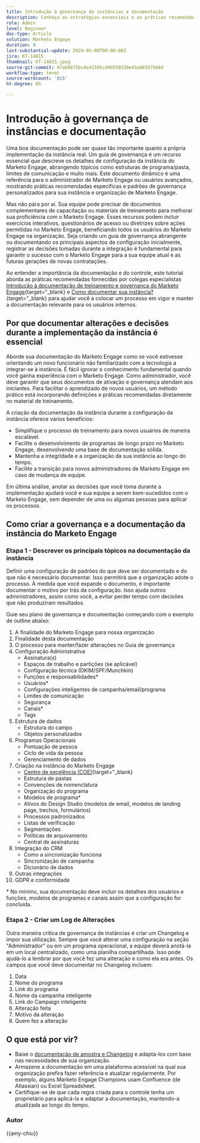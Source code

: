 ```yaml
---
title: Introdução à governança de instâncias e documentação
description: Conheça as estratégias essenciais e as práticas recomendadas para começar a usar a governança e a documentação do Marketo Engage. Descubra como criar documentação escalável, otimizar o treinamento de usuários e garantir a criação com uma estrutura na sua instância do Marketo Engage.
role: Admin
level: Beginner
doc-type: Article
solution: Marketo Engage
duration: 0
last-substantial-update: 2024-05-08T00:00:00Z
jira: KT-14815
thumbnail: KT-14815.jpeg
source-git-commit: 47ab8875bc4e41595cd40550330e43a88357b68d
workflow-type: tm+mt
source-wordcount: '815'
ht-degree: 0%

---
```



# Introdução à governança de instâncias e documentação

Uma boa documentação pode ser quase tão importante quanto a própria implementação da instância real. Um guia de governança é um recurso essencial que descreve os detalhes de configuração da instância do Marketo Engage, abrangendo tópicos como estruturas de programa/pasta, limites de comunicação e muito mais. Este documento dinâmico é uma referência para o administrador de Marketo Engage ou usuários avançados, mostrando práticas recomendadas específicas e padrões de governança personalizados para sua instância e organização de Marketo Engage.

Mas não pára por aí. Sua equipe pode precisar de documentos complementares de capacitação ou materiais de treinamento para melhorar sua proficiência com o Marketo Engage. Esses recursos podem incluir exercícios interativos, questionários de acesso ou diretrizes sobre ações permitidas no Marketo Engage, beneficiando todos os usuários do Marketo Engage na organização. Seja criando um guia de governança abrangente ou documentando os principais aspectos de configuração inicialmente, registrar as decisões tomadas durante a integração é fundamental para garantir o sucesso com o Marketo Engage para a sua equipe atual e as futuras gerações de novas contratações.

Ao entender a importância da documentação e do controle, este tutorial aborda as práticas recomendadas fornecidas por colegas especialistas [Introdução à documentação de treinamento e governança do Marketo Engage](https://nation.marketo.com/t5/product-blogs/getting-started-on-your-marketo-governance-and-training/ba-p/242421){target="_blank} e [Como documentar sua instância?](https://nation.marketo.com/t5/product-discussions/how-do-you-document-your-instance/td-p/72877){target="_blank} para ajudar você a colocar um processo em vigor e manter a documentação relevante para os usuários internos.

## Por que documentar alterações e decisões durante a implementação da instância é essencial

Aborde sua documentação do Marketo Engage como se você estivesse orientando um novo funcionário não familiarizado com a tecnologia a integrar-se à instância. É fácil ignorar o conhecimento fundamental quando você ganha experiência com o Marketo Engage. Como administrador, você deve garantir que seus documentos de ativação e governança atendam aos iniciantes. Para facilitar o aprendizado de novos usuários, um método prático está incorporando definições e práticas recomendadas diretamente no material de treinamento.

A criação da documentação da instância durante a configuração da instância oferece vários benefícios:

* Simplifique o processo de treinamento para novos usuários de maneira escalável.
* Facilite o desenvolvimento de programas de longo prazo no Marketo Engage, desenvolvendo uma base de documentação sólida.
* Mantenha a integridade e a organização da sua instância ao longo do tempo.
* Facilite a transição para novos administradores de Marketo Engage em caso de mudança de equipe.

Em última análise, anotar as decisões que você toma durante a implementação ajudará você e sua equipe a serem bem-sucedidos com o Marketo Engage, sem depender de uma ou algumas pessoas para aplicar os processos.

## Como criar a governança e a documentação da instância do Marketo Engage

### Etapa 1 - Descrever os principais tópicos na documentação da instância

Definir uma configuração de padrões do que deve ser documentado e do que não é necessário documentar. Isso permitirá que a organização adote o processo. À medida que você expande o documento, é importante documentar o motivo por trás da configuração. Isso ajuda outros administradores, assim como você, a evitar perder tempo com decisões que não produziram resultados.

Guie seu plano de governança e documentação começando com o exemplo de outline abaixo:

1. A finalidade do Marketo Engage para nossa organização
1. Finalidade desta documentação
1. O processo para manter/fazer alterações no Guia de governança
1. Configuração Administrativa
   * Assinatura(s)
   * Espaços de trabalho e partições (se aplicável)
   * Configuração técnica (DKIM/SPF/Munchkin)
   * Funções e responsabilidades*
   * Usuários*
   * Configurações inteligentes de campanha/email/programa
   * Limites de comunicação
   * Segurança
   * Canais*
   * Tags
1. Estrutura de dados
   * Estrutura do campo
   * Objetos personalizados
1. Programas Operacionais
   * Pontuação de pessoa
   * Ciclo de vida da pessoa
   * Gerenciamento de dados
1. Criação na instância do Marketo Engage
   * [Centro de excelência (COE)](https://business.adobe.com/blog/perspectives/center-of-excellence-top-10-questions-to-ask-yourself){target="_blank}
   * Estrutura de pastas
   * Convenções de nomenclatura
   * Organização do programa
   * Modelos de programa*
   * Ativos do Design Studio (modelos de email, modelos de landing page, trechos, formulários)
   * Processos padronizados
   * Listas de verificação
   * Segmentações
   * Políticas de arquivamento
   * Central de assinaturas
1. Integração do CRM
   * Como a sincronização funciona
   * Sincronização de campanha
   * Dicionário de dados
1. Outras integrações
1. GDPR e conformidade

\* No mínimo, sua documentação deve incluir os detalhes dos usuários e funções, modelos de programas e canais assim que a configuração for concluída.

### Etapa 2 - Criar um Log de Alterações

Outra maneira crítica de governança de instâncias é criar um Changelog e impor sua utilização. Sempre que você alterar uma configuração na seção &quot;Administrador&quot; ou em um programa operacional, a equipe deverá anotá-la em um local centralizado, como uma planilha compartilhada. Isso pode ajudá-lo a lembrar por que você fez uma alteração e como ela era antes. Os campos que você deve documentar no Changelog incluem:

1. Data
1. Nome do programa
1. Link do programa
1. Nome da campanha inteligente
1. Link do Campaign inteligente
1. Alteração feita
1. Motivo da alteração
1. Quem fez a alteração

## O que está por vir?

* Baixe o [documentação de amostra e Changelog](/help/marketo-tutorial-implementing-new-instance/assets/template-adobe-marketo-engage-instance-documentation.xlsx) e adaptá-los com base nas necessidades de sua organização.
* Armazene a documentação em uma plataforma acessível na qual sua organização prefira fazer referência e atualizar regularmente. Por exemplo, alguns Marketo Engage Champions usam Confluence (de Atlassian) ou Excel Spreadsheet.
* Certifique-se de que cada regra criada para o controle tenha um proprietário para aplicá-la e adaptar a documentação, mantendo-a atualizada ao longo do tempo.

### Autor

{{amy-chiu}}